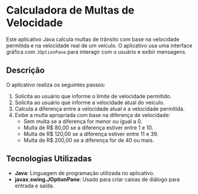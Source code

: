 # Calculadora de Multas de Velocidade

Este aplicativo Java calcula multas de trânsito com base na velocidade permitida e na velocidade real de um veículo. O aplicativo usa uma interface gráfica com `JOptionPane` para interagir com o usuário e exibir mensagens.

## Descrição

O aplicativo realiza os seguintes passos:
1. Solicita ao usuário que informe o limite de velocidade permitido.
2. Solicita ao usuário que informe a velocidade atual do veículo.
3. Calcula a diferença entre a velocidade atual e a velocidade permitida.
4. Exibe a multa apropriada com base na diferença de velocidade:
   - Sem multa se a diferença for menor ou igual a 0.
   - Multa de R$ 80,00 se a diferença estiver entre 1 e 10.
   - Multa de R$ 120,00 se a diferença estiver entre 11 e 39.
   - Multa de R$ 200,00 se a diferença for de 40 ou mais.

## Tecnologias Utilizadas

- **Java**: Linguagem de programação utilizada no aplicativo.
- **javax.swing.JOptionPane**: Usado para criar caixas de diálogo para entrada e saída.
